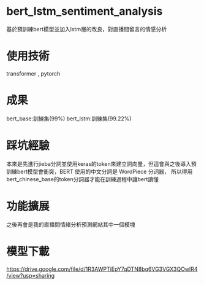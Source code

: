 # bert_lstm_sentiment_analysis
基於預訓練bert模型並加入lstm層的改良，對直播間留言的情感分析
# 使用技術
transformer , pytorch

# 成果
bert_base:訓練集(99%)
bert_lstm:訓練集(99.22%)
# 踩坑經驗
本來是先進行jieba分詞並使用keras的token來建立詞向量，但這會與之後導入預訓練bert模型會衝突，BERT 使用的中文分詞是 WordPiece 分词器，
所以得用bert_chinese_base的token分詞器才能在訓練過程中讓bert讀懂
# 功能擴展
之後再會是我的直播間情緒分析預測網站其中一個模塊

# 模型下載
https://drive.google.com/file/d/1R3AWPTiEpY7qDTN8bq6VG3VGX3QOwlR4/view?usp=sharing

